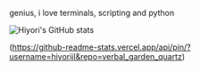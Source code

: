 genius, i love terminals, scripting and python

![Hiyori's GitHub stats](https://github-readme-stats.vercel.app/api?username=hiyorijl&theme=transparent&show_icons=true)

(https://github-readme-stats.vercel.app/api/pin/?username=hiyorijl&repo=verbal_garden_quartz)
